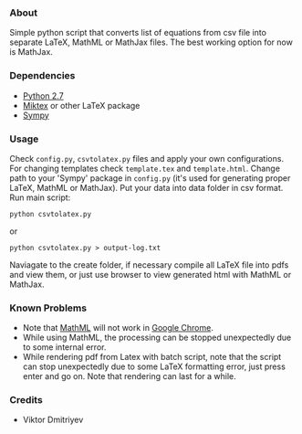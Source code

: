 ### About

Simple python script that converts list of equations from csv file into separate LaTeX, MathML or MathJax files. The best working option for now is MathJax.

### Dependencies

* [Python 2.7](https://www.python.org/download/releases/2.7/)
* [Miktex](http://miktex.org/) or other LaTeX package
* [Sympy](https://github.com/sympy/sympy)

### Usage

Check ```config.py```, ```csvtolatex.py``` files and apply your own configurations. For changing templates check ```template.tex``` and ```template.html```. Change path to your 'Sympy' package in ```config.py``` (it's used for generating proper LaTeX, MathML or MathJax). Put your data into data folder in csv format. Run main script:
```
python csvtolatex.py
```
or 
```
python csvtolatex.py > output-log.txt
```
Naviagate to the create folder, if necessary compile all LaTeX file into pdfs and view them, or just use browser to view generated html with MathML or MathJax.

### Known Problems

* Note that [MathML](http://www.w3.org/Math/) will not work in [Google Chrome](http://www.cnet.com/news/google-subtracts-mathml-from-chrome-and-anger-multiplies/).
* While using MathML, the processing can be stopped unexpectedly due to some internal error. 
* While rendering pdf from Latex with batch script, note that the script can stop unexpectedly due to some LaTeX formatting error, just press enter and go on. Note that rendering can last for a while.

### Credits

* Viktor Dmitriyev
